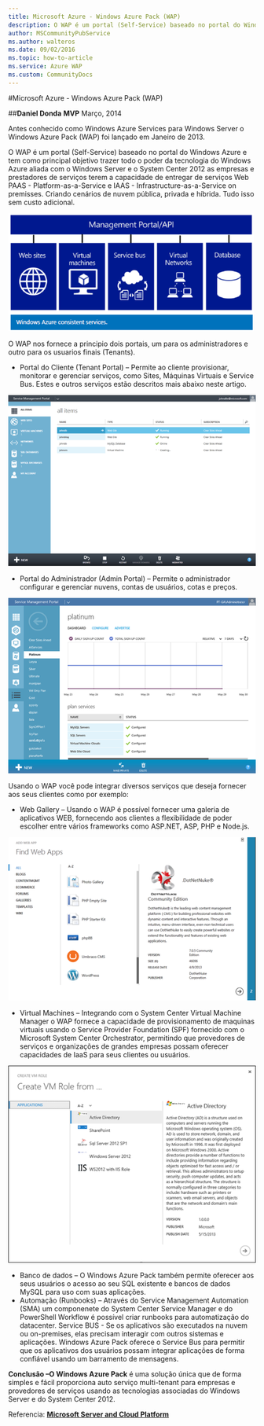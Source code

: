 ```yaml
---
title: Microsoft Azure - Windows Azure Pack (WAP)
description: O WAP é um portal (Self-Service) baseado no portal do Windows Azure e tem como principal objetivo trazer todo o poder da tecnologia do Windows Azure aliada com o Windows Server e o System Center 2012 as empresas e prestadores de serviços terem a capacidade de entregar de serviços Web PAAS - Platform-as-a-Service e IAAS - Infrastructure-as-a-Service on premisses. Criando cenários de nuvem pública, privada e híbrida. Tudo isso sem custo adicional.
author: MSCommunityPubService
ms.author: walteros
ms.date: 09/02/2016
ms.topic: how-to-article
ms.service: Azure WAP
ms.custom: CommunityDocs
---
```







#Microsoft Azure - Windows Azure Pack (WAP)


##**Daniel Donda**
**MVP**
Março, 2014


Antes conhecido como Windows Azure Services para Windows Server o Windows Azure Pack (WAP) foi lançado em Janeiro de 2013. 

O WAP é um portal (Self-Service) baseado no portal do Windows Azure e tem como principal objetivo trazer todo o poder da tecnologia do Windows Azure aliada com o Windows Server e o System Center 2012 as empresas e prestadores de serviços terem a capacidade de entregar de serviços Web PAAS - Platform-as-a-Service e IAAS - Infrastructure-as-a-Service on premisses. Criando cenários de nuvem pública, privada e híbrida. Tudo isso sem custo adicional.

![](./img/pic022.png)

O WAP nos fornece a principio dois portais, um para os administradores e outro para os usuarios finais (Tenants).
* Portal do Cliente (Tenant Portal) – Permite ao cliente provisionar, monitorar e gerenciar serviços, como Sites, Máquinas Virtuais e Service Bus. Estes e outros serviços estão descritos mais abaixo neste artigo.

![](./img/pic023.png)

* Portal do Administrador (Admin Portal) – Permite o administrador configurar e gerenciar nuvens, contas de usuários, cotas e preços.

![](./img/pic024.png)

Usando o WAP você pode integrar diversos serviços que deseja fornecer aos seus clientes como por exemplo:
* Web Gallery – Usando o WAP é possível fornecer uma galeria de aplicativos WEB, fornecendo aos clientes a flexibilidade de poder escolher entre vários frameworks como ASP.NET, ASP, PHP e Node.js.

![](./img/pic025.png)

* Virtual Machines – Integrando com o System Center Virtual Machine Manager o WAP fornece a capacidade de provisionamento de maquinas virtuais usando o Service Provider Foundation (SPF) fornecido com o Microsoft System Center Orchestrator, permitindo que provedores de serviços e organizações de grandes empresas possam oferecer capacidades de IaaS para seus clientes ou usuários.

![](./img/pic026.png)

* Banco de dados – O Windows Azure Pack também permite oferecer aos seus usuários o acesso ao seu SQL existente e bancos de dados MySQL para uso com suas aplicações.
* Automação (Runbooks) – Através do Service Management Automation (SMA) um componenete do System Center Service Manager e do PowerShell Workflow é possível criar runbooks para automatização do datacenter.
Service BUS - Se os aplicativos são executados na nuvem ou on-premises, elas precisam interagir com outros sistemas e aplicações. Windows Azure Pack oferece o Service Bus para permitir que os aplicativos dos usuários possam integrar aplicações de forma confiável usando um barramento de mensagens.

**Conclusão –O Windows Azure Pack** é uma solução única que de forma simples e fácil proporciona auto serviço multi-tenant para empresas e provedores de serviços usando as tecnologias associadas do Windows Server e do System Center 2012.

Referencia: [**Microsoft Server and Cloud Platform**](https://www.microsoft.com/en-us/cloud-platform/windows-azure-pack#fbid=ZU_YSneIKoV) 
